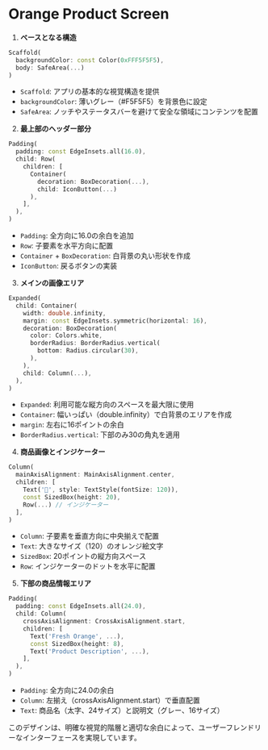 # Orange Product Screen

1. **ベースとなる構造**
```dart
Scaffold(
  backgroundColor: const Color(0xFFF5F5F5),
  body: SafeArea(...)
)
```
- `Scaffold`: アプリの基本的な視覚構造を提供
- `backgroundColor`: 薄いグレー（#F5F5F5）を背景色に設定
- `SafeArea`: ノッチやステータスバーを避けて安全な領域にコンテンツを配置

2. **最上部のヘッダー部分**
```dart
Padding(
  padding: const EdgeInsets.all(16.0),
  child: Row(
    children: [
      Container(
        decoration: BoxDecoration(...),
        child: IconButton(...)
      ),
    ],
  ),
)
```
- `Padding`: 全方向に16.0の余白を追加
- `Row`: 子要素を水平方向に配置
- `Container` + `BoxDecoration`: 白背景の丸い形状を作成
- `IconButton`: 戻るボタンの実装

3. **メインの画像エリア**
```dart
Expanded(
  child: Container(
    width: double.infinity,
    margin: const EdgeInsets.symmetric(horizontal: 16),
    decoration: BoxDecoration(
      color: Colors.white,
      borderRadius: BorderRadius.vertical(
        bottom: Radius.circular(30),
      ),
    ),
    child: Column(...),
  ),
)
```
- `Expanded`: 利用可能な縦方向のスペースを最大限に使用
- `Container`: 幅いっぱい（double.infinity）で白背景のエリアを作成
- `margin`: 左右に16ポイントの余白
- `BorderRadius.vertical`: 下部のみ30の角丸を適用

4. **商品画像とインジケーター**
```dart
Column(
  mainAxisAlignment: MainAxisAlignment.center,
  children: [
    Text('🍊', style: TextStyle(fontSize: 120)),
    const SizedBox(height: 20),
    Row(...) // インジケーター
  ],
)
```
- `Column`: 子要素を垂直方向に中央揃えで配置
- `Text`: 大きなサイズ（120）のオレンジ絵文字
- `SizedBox`: 20ポイントの縦方向スペース
- `Row`: インジケーターのドットを水平に配置

5. **下部の商品情報エリア**
```dart
Padding(
  padding: const EdgeInsets.all(24.0),
  child: Column(
    crossAxisAlignment: CrossAxisAlignment.start,
    children: [
      Text('Fresh Orange', ...),
      const SizedBox(height: 8),
      Text('Product Description', ...),
    ],
  ),
)
```
- `Padding`: 全方向に24.0の余白
- `Column`: 左揃え（crossAxisAlignment.start）で垂直配置
- `Text`: 商品名（太字、24サイズ）と説明文（グレー、16サイズ）

このデザインは、明確な視覚的階層と適切な余白によって、ユーザーフレンドリーなインターフェースを実現しています。